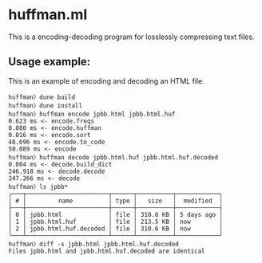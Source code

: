 # huffman.ml

This is a encoding-decoding program for losslessly compressing text files.

## Usage example:

This is an example of encoding and decoding an HTML file.

    huffman〉dune build
    huffman〉dune install
    huffman〉huffman encode jpbb.html jpbb.html.huf
    0.623 ms <- encode.freqs
    0.080 ms <- encode.huffman
    0.016 ms <- encode.sort
    48.696 ms <- encode.to_code
    50.089 ms <- encode
    huffman〉huffman decode jpbb.html.huf jpbb.html.huf.decoded
    0.004 ms <- decode.build_dict
    246.918 ms <- decode.decode
    247.266 ms <- decode
    huffman〉ls jpbb*
    ╭───┬───────────────────────┬──────┬──────────┬────────────╮
    │ # │         name          │ type │   size   │  modified  │
    ├───┼───────────────────────┼──────┼──────────┼────────────┤
    │ 0 │ jpbb.html             │ file │ 310.6 KB │ 5 days ago │
    │ 1 │ jpbb.html.huf         │ file │ 213.5 KB │ now        │
    │ 2 │ jpbb.html.huf.decoded │ file │ 310.6 KB │ now        │
    ╰───┴───────────────────────┴──────┴──────────┴────────────╯
    huffman〉diff -s jpbb.html jpbb.html.huf.decoded
    Files jpbb.html and jpbb.html.huf.decoded are identical

